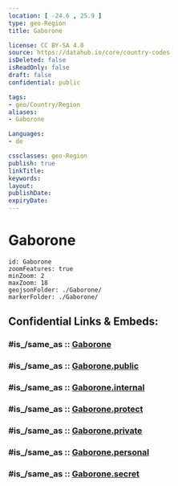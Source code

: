 ```yaml
---
location: [ -24.6 , 25.9 ] 
type: geo-Region
title: Gaborone

license: CC BY-SA 4.0
source: https://datahub.io/core/country-codes
isDeleted: false
isReadOnly: false
draft: false
confidential: public

tags:
- geo/Country/Region
aliases:
- Gaborone

Languages:
- de

cssclasses: geo-Region
publish: true
linkTitle: 
keywords: 
layout: 
publishDate: 
expiryDate: 
---
```


# Gaborone

```leaflet
id: Gaborone
zoomFeatures: true 
minZoom: 2 
maxZoom: 18
geojsonFolder: ./Gaborone/
markerFolder: ./Gaborone/
```


## Confidential Links & Embeds: 

### #is_/same_as :: [Gaborone](/_Standards/Earth/Continent/Africa/Africa~South/Botswana/districts~Botswana/Gaborone.md) 

### #is_/same_as :: [Gaborone.public](/_public/Earth/Continent/Africa/Africa~South/Botswana/districts~Botswana/Gaborone.public.md) 

### #is_/same_as :: [Gaborone.internal](/_internal/Earth/Continent/Africa/Africa~South/Botswana/districts~Botswana/Gaborone.internal.md) 

### #is_/same_as :: [Gaborone.protect](/_protect/Earth/Continent/Africa/Africa~South/Botswana/districts~Botswana/Gaborone.protect.md) 

### #is_/same_as :: [Gaborone.private](/_private/Earth/Continent/Africa/Africa~South/Botswana/districts~Botswana/Gaborone.private.md) 

### #is_/same_as :: [Gaborone.personal](/_personal/Earth/Continent/Africa/Africa~South/Botswana/districts~Botswana/Gaborone.personal.md) 

### #is_/same_as :: [Gaborone.secret](/_secret/Earth/Continent/Africa/Africa~South/Botswana/districts~Botswana/Gaborone.secret.md)

